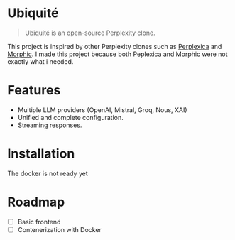# Ubiquité

> Ubiquité is an open-source Perplexity clone.

This project is inspired by other Perplexity clones such as [Perplexica](https://github.com/ItzCrazyKns/Perplexica) and [Morphic](https://github.com/miurla/morphic).
I made this project because both Peplexica and Morphic were not exactly what i needed.

# Features

- Multiple LLM providers (OpenAI, Mistral, Groq, Nous, XAI)
- Unified and complete configuration.
- Streaming responses.

# Installation

The docker is not ready yet

# Roadmap

- [ ] Basic frontend
- [ ] Contenerization with Docker
